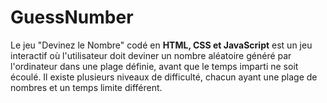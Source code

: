 # GuessNumber
Le jeu "Devinez le Nombre" codé en **HTML, CSS et JavaScript** est un jeu interactif où l'utilisateur doit deviner un nombre aléatoire généré par l'ordinateur dans une plage définie, avant que le temps imparti ne soit écoulé. Il existe plusieurs niveaux de difficulté, chacun ayant une plage de nombres et un temps limite différent.
